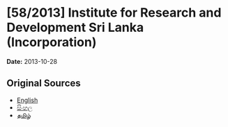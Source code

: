 # [58/2013] Institute for Research and Development Sri Lanka (Incorporation)

**Date:** 2013-10-28

## Original Sources

- [English](https://documents.gov.lk/view/bills/2013/10/58-2013_E.pdf)
- [සිංහල](https://documents.gov.lk/view/bills/2013/10/58-2013_S.pdf)
- [தமிழ்](https://documents.gov.lk/view/bills/2013/10/58-2013_T.pdf)
